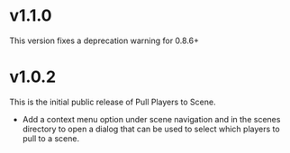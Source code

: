 # v1.1.0

This version fixes a deprecation warning for 0.8.6+

# v1.0.2

This is the initial public release of Pull Players to Scene.

* Add a context menu option under scene navigation and in the scenes directory to open a dialog that can be used to select which players to pull to a scene.
